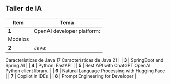 ## Taller de IA


| **Item**   | **Tema**    |
|------------|-------------|
| **1** | OpenAI developer platform:
Modelos |
| **2** | Java:
Características de Java 17
Características de Java 21 |
| **3** | SpringBoot and Spring AI |
| **4** | Python:
FastAPI |
| **5** | Rest API with ChatGPT
OpenAI Python client library. |
| **6** | Natural Language Processing with Hugging Face
 |
| **7** | Copilot in IDEs |
| **8** | Prompt Engineering for Developer |



